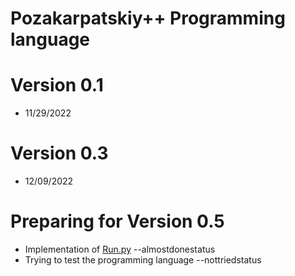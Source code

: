# Pozakarpatskiy++ Programming language

# Version 0.1

* 11/29/2022 

# Version 0.3

* 12/09/2022

# Preparing for Version 0.5

* Implementation of [Run.py](https://github.com/Sciencewolf/pozpp_beta/blob/master/Run.py) --almostdonestatus
* Trying to test the programming language --nottriedstatus